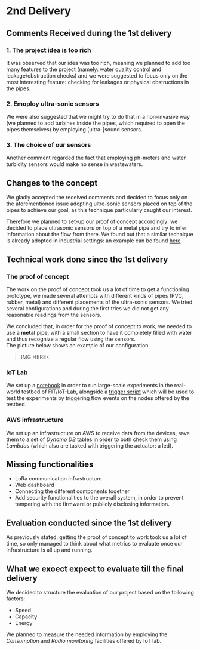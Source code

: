 # 2nd Delivery

## Comments Received during the 1st delivery

### 1. The project idea is too rich
It was observed that our idea was too rich, meaning we planned to add too many features to the project (namely: water quality control and leakage/obstruction checks) and we were suggested to focus only on the most interesting feature: checking for leakages or physical obstructions in the pipes. 

### 2. Emoploy ultra-sonic sensors
We were also suggested that we might try to do that in a non-invasive way (we planned to add turbines inside the pipes, which required to open the pipes themselves) by employing \[ultra-]sound sensors.  

### 3. The choice of our sensors
Another comment regarded the fact that employing ph-meters and water turbidity sensors would make no sense in wastewaters.

## Changes to the concept 
We gladly accepted the received comments and decided to focus only on the aforementioned issue adopting ultre-sonic sensors placed on top of the pipes to achieve our goal, as this technique particularly caught our interest. 

Therefore we planned to set-up our proof of concept accordingly: we decided to place ultrasonic sensors on top of a metal pipe and try to  infer information about the flow from there. We found out that a similar technique is already adopted in industrial settings: an example can be found [here](https://www.youtube.com/watch?v=BBwSUUlSL5o).

## Technical work done since the 1st delivery
### The proof of concept
The work on the proof of concept took us a lot of time to get a functioning prototype, we made several attempts with different kinds of pipes (PVC, rubber, metal) and different placements of the ultra-sonic sensors. We tried several configurations and during the first tries we did not get any reasonable readings from the sensors. 

We concluded that, in order for the proof of concept to work, we needed to use a **metal** pipe, with a small section to have it completely filled with  water and thus recognize a regular flow using the sensors.   
The picture below shows an example of our configuration
>IMG HERE<

### IoT Lab
We set up a [notebook](/dev/iot-lab/Kloaka.ipynb) in order to run large-scale experiments in the real-world testbed of FIT/IoT-Lab, alongside a [trigger script](/scripts) which will be used to test the experiments by triggering flow events on the nodes offered by the testbed.

### AWS infrastructure
We set up an infrastructure on AWS to receive data from the devices, save them to a set of *Dynamo DB* tables in order to both check them using *Lambdas* (which also are tasked with triggering the actuator: a led).

## Missing functionalities
* LoRa communication infrastructure
* Web dashboard
* Connecting the different components together
* Add security functionalities to the overall system, in order to prevent tampering with the firmware or publicly disclosing information.

## Evaluation conducted since the 1st delivery
As previously stated, getting the proof of concept to work took us a lot of time, so only managed to think about what metrics to evaluate once our infrastructure is all up and running. 

## What we exoect expect to evaluate till the final delivery
We decided to structure the evaluation of our project based on the following factors:
* Speed
* Capacity
* Energy

We planned to measure the needed information by employing the *Consumption* and *Radio monitoring* facilities offered by IoT lab.